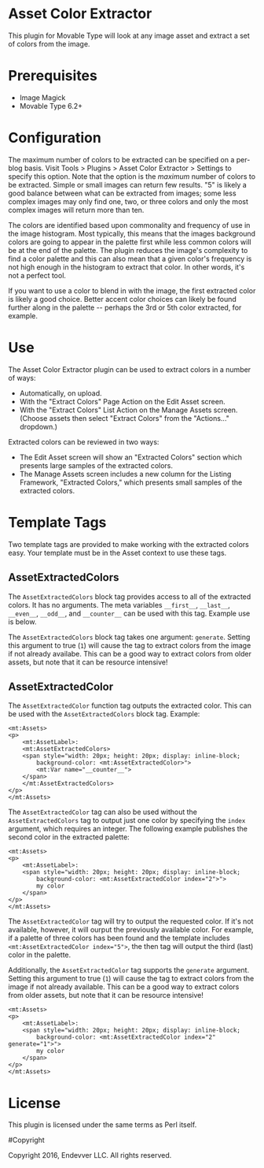 # Asset Color Extractor

This plugin for Movable Type will look at any image asset and extract a set of
colors from the image.

# Prerequisites

* Image Magick
* Movable Type 6.2+

# Configuration

The maximum number of colors to be extracted can be specified on a per-blog
basis. Visit Tools > Plugins > Asset Color Extractor > Settings to specify this
option. Note that the option is the *maximum* number of colors to be extracted.
Simple or small images can return few results. "5" is likely a good balance
between what can be extracted from images; some less complex images may only
find one, two, or three colors and only the most complex images will return
more than ten.

The colors are identified based upon commonality and frequency of use in the
image histogram. Most typically, this means that the images background colors
are going to appear in the palette first while less common colors will be at
the end of the palette. The plugin reduces the image's complexity to find a
color palette and this can also mean that a given color's frequency is not high
enough in the histogram to extract that color. In other words, it's not a
perfect tool.

If you want to use a color to blend in with the image, the first extracted
color is likely a good choice. Better accent color choices can likely be found
further along in the palette -- perhaps the 3rd or 5th color extracted, for
example.

# Use

The Asset Color Extractor plugin can be used to extract colors in a number of
ways:

* Automatically, on upload.
* With the "Extract Colors" Page Action on the Edit Asset screen.
* With the "Extract Colors" List Action on the Manage Assets screen. (Choose
  assets then select "Extract Colors" from the "Actions..." dropdown.)

Extracted colors can be reviewed in two ways:

* The Edit Asset screen will show an "Extracted Colors" section which presents
  large samples of the extracted colors.
* The Manage Assets screen includes a new column for the Listing Framework,
  "Extracted Colors," which presents small samples of the extracted colors.

# Template Tags

Two template tags are provided to make working with the extracted colors easy.
Your template must be in the Asset context to use these tags.

## AssetExtractedColors

The `AssetExtractedColors` block tag provides access to all of the extracted
colors. It has no arguments. The meta variables `__first__`, `__last__`,
`__even__`, `__odd__`, and `__counter__` can be used with this tag. Example use
is below.

The `AssetExtractedColors` block tag takes one argument: `generate`. Setting
this argument to true (`1`) will cause the tag to extract colors from the image
if not already availabe. This can be a good way to extract colors from older
assets, but note that it can be resource intensive!

## AssetExtractedColor

The `AssetExtractedColor` function tag outputs the extracted color. This can be
used with the `AssetExtractedColors` block tag. Example:

    <mt:Assets>
    <p>
        <mt:AssetLabel>:
        <mt:AssetExtractedColors>
        <span style="width: 20px; height: 20px; display: inline-block;
            background-color: <mt:AssetExtractedColor>">
            <mt:Var name="__counter__">
        </span>
        </mt:AssetExtractedColors>
    </p>
    </mt:Assets>

The `AssetExtractedColor` tag can also be used without the
`AssetExtractedColors` tag to output just one color by specifying the `index`
argument, which requires an integer. The following example publishes the second
color in the extracted palette:

    <mt:Assets>
    <p>
        <mt:AssetLabel>:
        <span style="width: 20px; height: 20px; display: inline-block;
            background-color: <mt:AssetExtractedColor index="2">">
            my color
        </span>
    </p>
    </mt:Assets>

The `AssetExtractedColor` tag will try to output the requested color. If it's
not available, however, it will ourput the previously available color. For
example, if a palette of three colors has been found and the template includes
`<mt:AssetExtractedColor index="5">`, the then tag will output the third (last)
color in the palette.

Additionally, the `AssetExtractedColor` tag supports the `generate` argument.
Setting this argument to true (`1`) will cause the tag to extract colors from
the image if not already available. This can be a good way to extract colors
from older assets, but note that it can be resource intensive!

    <mt:Assets>
    <p>
        <mt:AssetLabel>:
        <span style="width: 20px; height: 20px; display: inline-block;
            background-color: <mt:AssetExtractedColor index="2" generate="1">">
            my color
        </span>
    </p>
    </mt:Assets>

# License

This plugin is licensed under the same terms as Perl itself.

#Copyright

Copyright 2016, Endevver LLC. All rights reserved.
